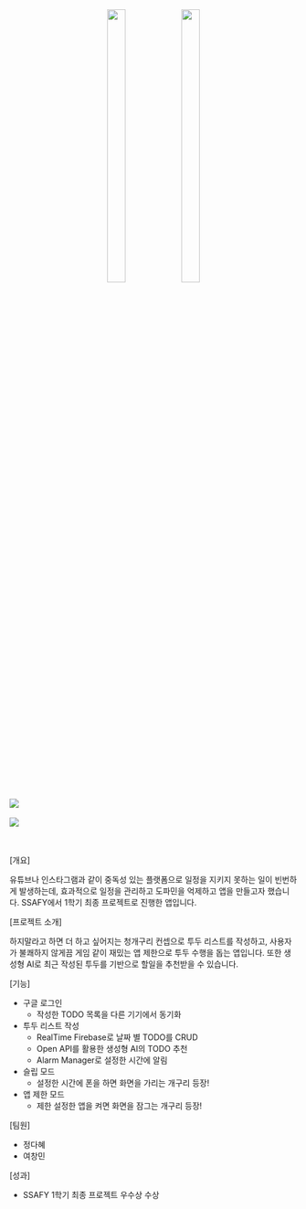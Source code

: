 <div align="center">  
  <img src="https://github.com/yeolife/frogDetox/assets/82012857/42d157ad-236e-47af-adf9-d363de4fff63" width="25%" height="35%">
  <img src="https://github.com/yeolife/frogDetox/assets/82012857/9a29470a-ab7f-4392-a855-d2c67ebad209" width="25%" height="35%">
</div>
<br>
<img src="https://github.com/yeolife/frogDetox/assets/82012857/343cb9c2-ee4d-430f-9633-abc28ffd5412">
<br><br>
<img src="https://github.com/yeolife/frogDetox/assets/82012857/fda22bcd-ffe2-4b2e-9037-8aee89218d8a">
<br><br><br>

[개요]

유튜브나 인스타그램과 같이 중독성 있는 플랫폼으로 일정을 지키지 못하는 일이 빈번하게 발생하는데, 효과적으로 일정을 관리하고 도파민을 억제하고 앱을 만들고자 했습니다. SSAFY에서 1학기 최종 프로젝트로 진행한 앱입니다.

[프로젝트 소개]

하지말라고 하면 더 하고 싶어지는 청개구리 컨셉으로 투두 리스트를 작성하고, 사용자가 불쾌하지 않게끔 게임 같이 재밌는 앱 제한으로 투두 수행을 돕는 앱입니다. 또한 생성형 AI로 최근 작성된 투두를 기반으로 할일을 추천받을 수 있습니다.

[기능] 

- 구글 로그인
    - 작성한 TODO 목록을 다른 기기에서 동기화
- 투두 리스트 작성
    - RealTime Firebase로 날짜 별 TODO를 CRUD
    - Open API를 활용한 생성형 AI의 TODO 추천
    - Alarm Manager로 설정한 시간에 알림
- 슬립 모드
    - 설정한 시간에 폰을 하면 화면을 가리는 개구리 등장!
- 앱 제한 모드
    - 제한 설정한 앱을 켜면 화면을 잠그는 개구리 등장!

[팀원] 

- 정다혜
- 여창민

[성과] 

- SSAFY 1학기 최종 프로젝트 우수상 수상
